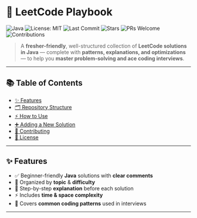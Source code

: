 # 🚀 LeetCode Playbook

![Java](https://img.shields.io/badge/Language-Java-orange)
![License: MIT](https://img.shields.io/badge/License-MIT-green.svg)
![Last Commit](https://img.shields.io/github/last-commit/RAKSHITHAN079/LeetCode-Playbook)
![Stars](https://img.shields.io/github/stars/RAKSHITHAN079/LeetCode-Playbook?style=social)
![PRs Welcome](https://img.shields.io/badge/PRs-welcome-brightgreen.svg)
![Contributions](https://img.shields.io/badge/Contributions-Open-blue)

> A **fresher-friendly**, well-structured collection of **LeetCode solutions in Java** — complete with **patterns, explanations, and optimizations** — to help you **master problem-solving and ace coding interviews**.

---

## 📚 Table of Contents
- [✨ Features](#-features)
- [🗂 Repository Structure](#-repository-structure)
- [⚡ How to Use](#-how-to-use)
- [➕ Adding a New Solution](#-adding-a-new-solution)
- [🤝 Contributing](#-contributing)
- [📜 License](#-license)

---

## ✨ Features
- ✅ Beginner-friendly **Java** solutions with **clear comments**
- 📂 Organized by **topic** & **difficulty**
- 📜 Step-by-step **explanation** before each solution
- ⚡ Includes **time & space complexity**
- 🧠 Covers **common coding patterns** used in interviews

---
